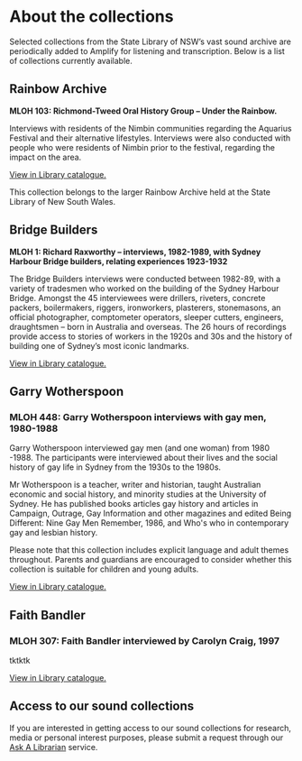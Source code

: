 # About the collections

Selected collections from the State Library of NSW’s vast sound archive are periodically added to Amplify for listening and transcription. Below is a list of collections currently available.

## Rainbow Archive

**MLOH 103: Richmond-Tweed Oral History Group – Under the Rainbow.**

Interviews with residents of the Nimbin communities regarding the Aquarius Festival and their alternative lifestyles. Interviews were also conducted with people who were residents of Nimbin prior to the festival, regarding the impact on the area.

[View in Library catalogue.](http://archival.sl.nsw.gov.au/Details/archive/110317356)

This collection belongs to the larger Rainbow Archive held at the State Library of New South Wales.

## Bridge Builders

**MLOH 1: Richard Raxworthy – interviews, 1982-1989, with Sydney Harbour Bridge builders, relating experiences 1923-1932**

The Bridge Builders interviews were conducted between 1982-89, with a variety of tradesmen who worked on the building of the Sydney Harbour Bridge. Amongst the 45 interviewees were drillers, riveters, concrete packers, boilermakers, riggers, ironworkers, plasterers, stonemasons, an official photographer, comptometer operators, sleeper cutters, engineers, draughtsmen – born in Australia and overseas. The 26 hours of recordings provide access to stories of workers in the 1920s and 30s and the history of building one of Sydney’s most iconic landmarks.

[View in Library catalogue.](http://archival.sl.nsw.gov.au/Details/archive/110050485)

## Garry Wotherspoon

### MLOH 448: Garry Wotherspoon interviews with gay men, 1980-1988

Garry Wotherspoon interviewed gay men (and one woman) from 1980 -1988. The participants were interviewed about their lives and the social history of gay life in Sydney from the 1930s to the 1980s.

Mr Wotherspoon is a teacher, writer and historian, taught Australian economic and social history, and minority studies at the University of Sydney. He has published books articles gay history and articles in Campaign, Outrage, Gay Information and other magazines and edited Being Different: Nine Gay Men Remember, 1986, and Who's who in contemporary gay and lesbian history.

Please note that this collection includes explicit language and adult themes throughout. Parents and guardians are encouraged to consider whether this collection is suitable for children and young adults.

[View in Library catalogue.](http://archival.sl.nsw.gov.au/Details/archive/110320963)

## Faith Bandler

### MLOH 307: Faith Bandler interviewed by Carolyn Craig, 1997

tktktk

[View in Library catalogue.](http://archival.sl.nsw.gov.au/Details/archive/110315979)

## Access to our sound collections

If you are interested in getting access to our sound collections for research, media or personal interest purposes, please submit a request through our [Ask A Librarian](http://www.sl.nsw.gov.au/research-and-collections/ask-librarian) service.
